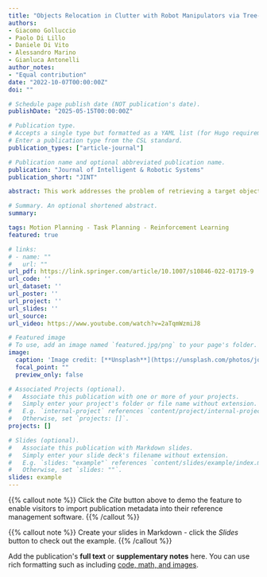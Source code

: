 ```yaml
---
title: "Objects Relocation in Clutter with Robot Manipulators via Tree-based Q-Learning Algorithm"
authors:
- Giacomo Golluccio
- Paolo Di Lillo
- Daniele Di Vito
- Alessandro Marino
- Gianluca Antonelli
author_notes:
- "Equal contribution"
date: "2022-10-07T00:00:00Z"
doi: ""

# Schedule page publish date (NOT publication's date).
publishDate: "2025-05-15T00:00:00Z"

# Publication type.
# Accepts a single type but formatted as a YAML list (for Hugo requirements).
# Enter a publication type from the CSL standard.
publication_types: ["article-journal"]

# Publication name and optional abbreviated publication name.
publication: "Journal of Intelligent & Robotic Systems"
publication_short: "JINT"

abstract: This work addresses the problem of retrieving a target object from cluttered environment using a robot manipulator. In the details, the proposed solution relies on a Task and Motion Planning approach based on a two-level architecture - the high-level is a Task Planner aimed at finding the optimal objects sequence to relocate, according to a metric based on the objects weight; the low-level is a Motion Planner in charge of planning the end-effector path for reaching the specific objects taking into account the robot physical constraints. The high-level task planner is a Reinforcement Learning agent, trained using the information coming from the low-level Motion Planner. In this work we consider the Q-Tree algorithm, which is based on a dynamic tree structure inspired by the Q-learning technique. Three different RL-policies with two kinds of tree exploration techniques (Breadth and Depth) are compared in simulation scenarios with different complexity. Moreover, the proposed learning methods are experimentally validated in a real scenario by adopting a KINOVA Jaco 7-DoFs robot manipulator.

# Summary. An optional shortened abstract.
summary: 

tags: Motion Planning - Task Planning - Reinforcement Learning
featured: true

# links:
# - name: ""
#   url: ""
url_pdf: https://link.springer.com/article/10.1007/s10846-022-01719-9
url_code: ''
url_dataset: ''
url_poster: ''
url_project: ''
url_slides: ''
url_source: 
url_video: https://www.youtube.com/watch?v=2aTqmWzmiJ8

# Featured image
# To use, add an image named `featured.jpg/png` to your page's folder. 
image:
  caption: 'Image credit: [**Unsplash**](https://unsplash.com/photos/jdD8gXaTZsc)'
  focal_point: ""
  preview_only: false

# Associated Projects (optional).
#   Associate this publication with one or more of your projects.
#   Simply enter your project's folder or file name without extension.
#   E.g. `internal-project` references `content/project/internal-project/index.md`.
#   Otherwise, set `projects: []`.
projects: []

# Slides (optional).
#   Associate this publication with Markdown slides.
#   Simply enter your slide deck's filename without extension.
#   E.g. `slides: "example"` references `content/slides/example/index.md`.
#   Otherwise, set `slides: ""`.
slides: example
---
```


{{% callout note %}}
Click the *Cite* button above to demo the feature to enable visitors to import publication metadata into their reference management software.
{{% /callout %}}

{{% callout note %}}
Create your slides in Markdown - click the *Slides* button to check out the example.
{{% /callout %}}

Add the publication's **full text** or **supplementary notes** here. You can use rich formatting such as including [code, math, and images](https://docs.hugoblox.com/content/writing-markdown-latex/).
